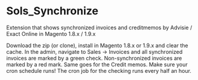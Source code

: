 # Sols_Synchronize

Extension that shows synchronized invoices and creditmemos by Advisie / Exact Online in Magento 1.8.x / 1.9.x

Download the zip (or clone), install in Magento 1.8.x or 1.9.x and clear the cache. In the admin, navigate to Sales -> Invoices and all synchronized invoices are marked by a green check. Non-synchronized invoices are marked by a red mark. Same goes for the Credit memos. Make sure your cron schedule runs! The cron job for the checking runs every half an hour.

